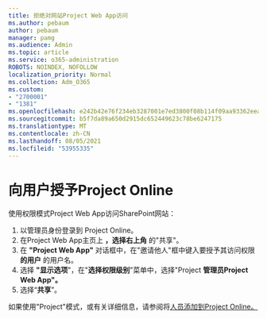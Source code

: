 ```yaml
---
title: 拒绝对网站Project Web App访问
ms.author: pebaum
author: pebaum
manager: pamg
ms.audience: Admin
ms.topic: article
ms.service: o365-administration
ROBOTS: NOINDEX, NOFOLLOW
localization_priority: Normal
ms.collection: Adm_O365
ms.custom:
- "2700001"
- "1381"
ms.openlocfilehash: e242b42e76f234eb3287001e7ed3800f08b114f09aa93362eea215109ea7bac5
ms.sourcegitcommit: b5f7da89a650d2915dc652449623c78be6247175
ms.translationtype: MT
ms.contentlocale: zh-CN
ms.lasthandoff: 08/05/2021
ms.locfileid: "53955335"
---
```

# <a name="give-users-permissions-in-project-online"></a>向用户授予Project Online

使用权限模式Project Web App访问SharePoint网站：

1. 以管理员身份登录到 Project Online。
2. 在Project Web App主页上 **，选择右上角** 的"共享"。
3. 在 **"Project Web App"** 对话框中，在"邀请他人"框中键入要授予其访问权限 **的用户** 的用户名。
4. 选择 **"显示选项**"，在"**选择权限级别**"菜单中，选择"Project **管理员Project Web App"。**
5. 选择“**共享**”。

如果使用"Project"模式，或有关详细信息，请参阅将[人员添加到Project Online。](https://docs.microsoft.com/projectonline/step-2-add-people-to-project-online)
